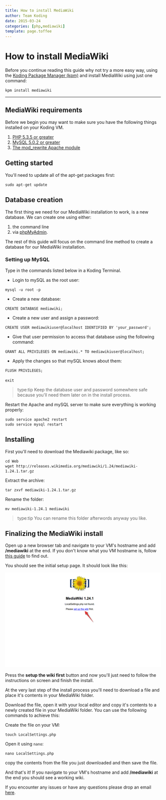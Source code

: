 ```yaml
---
title: How to install MediaWiki
author: Team Koding
date: 2015-03-24
categories: [php,mediawiki]
template: page.toffee
---
```


# How to install MediaWiki

Before you continue reading this guide why not try a more easy way, using the [Koding Package Manager (kpm)](http://learn.koding.com/guides/getting-started-kpm/) and install MediaWiki using just one command:

```
kpm install mediawiki
```

***

## MediaWiki requirements

Before we begin you may want to make sure you have the following things installed on your Koding VM.

1. [PHP 5.3.5 or greater](http://learn.koding.com/guides/installing-php/)
2. [MySQL 5.0.2 or greater](http://learn.koding.com/guides/installing-mysql/)
3. [The mod_rewrite Apache module](http://learn.koding.com/guides/general-htaccess/#rewriteengine-amp-mod_rewrite)


## Getting started

You'll need to update all of the apt-get packages first:

```
sudo apt-get update
```

## Database creation

The first thing we need for our MediaWiki installation to work, is a new database. We can create one using either:
1. the command line
2. via [phpMyAdmin](http://learn.koding.com/guides/install-phpmyadmin/).

The rest of this guide will focus on the command line method to create a database for our MediaWiki installation.

### Setting up MySQL

Type in the commands listed below in a Koding Terminal.

* Login to mySQL as the root user:

```
mysql -u root -p
```

* Create a new database:

```
CREATE DATABASE mediawiki;
```

* Create a new user and assign a password:

```
CREATE USER mediawikiuser@localhost IDENTIFIED BY 'your_password';
```

* Give that user permission to access that database using the following command:

```
GRANT ALL PRIVILEGES ON mediawiki.* TO mediawikiuser@localhost;
```

* Apply the changes so that mySQL knows about them:

```
FLUSH PRIVILEGES;

exit
```

> type:tip
> Keep the database user and password somewhere safe because you'll need them later on in the install process.

Restart the Apache and mySQL server to make sure everything is working properly:

```
sudo service apache2 restart
sudo service mysql restart
```

## Installing

First you'll need to download the Mediawiki package, like so:

```
cd Web
wget http://releases.wikimedia.org/mediawiki/1.24/mediawiki-1.24.1.tar.gz
```

Extract the archive:

```
tar zxvf mediawiki-1.24.1.tar.gz
```

Rename the folder:

```
mv mediawiki-1.24.1 mediawiki
```

> type:tip
> You can rename this folder afterwords anyway you like.

## Finalizing the MediaWiki install

Open up a new browser tab and navigate to your VM's hostname and add **/mediawiki** at the end. If you don't know what you VM hostname is, follow [this guide](http://learn.koding.com/faq/vm-hostname/) to find out.

You should see the initial setup page. It should look like this:

![MediaWiki 1](mw1.png)

Press the **setup the wiki first** button and now you'll just need to follow the instructions on screen and finish the install.

At the very last step of the install process you'll need to download a file and place it's contents in your MediaWiki folder. 

Download the file, open it with your local editor and copy it's contents to a newly created file in your MediaWiki folder. You can use the following commands to achieve this:

Create the file on your VM:

```
touch LocalSettings.php
```

Open it using `nano`:

```
nano LocalSettings.php
```

copy the contents from the file you just downloaded and then save the file.

And that's it! If you navigate to your VM's hostname and add **/mediawiki** at the end you should see a working wiki.

If you encounter any issues or have any questions please drop an email [here](mailto:support@koding.com).